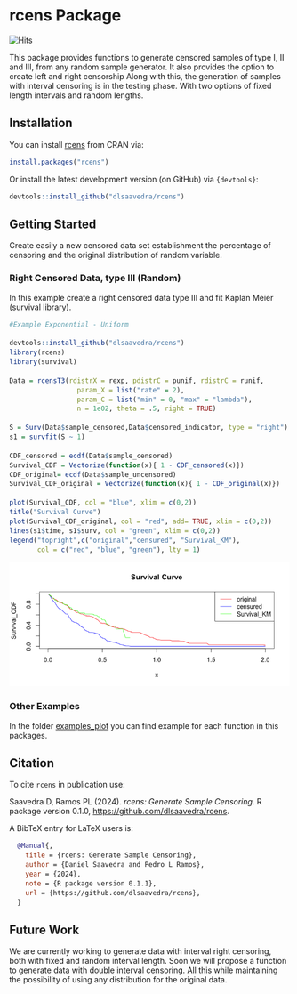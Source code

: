 # rcens Package

[![Hits](https://hits.seeyoufarm.com/api/count/incr/badge.svg?url=https%3A%2F%2Fgithub.com%2Fdlsaavedra%2Frcens&count_bg=%2379C83D&title_bg=%23555555&icon=rstudio.svg&icon_color=%23FFFFFF&title=Views&edge_flat=true)](https://hits.seeyoufarm.com)

This package provides functions to generate censored samples of type I, II and III, from any random sample generator. It also provides the option to create left and right censorship Along with this, the generation of samples with interval censoring is in the testing phase. With two options of fixed length intervals and random lengths.

## Installation

You can install [rcens](https://CRAN.R-project.org/package=rcens) from CRAN via:

``` r
install.packages("rcens")
```

Or install the latest development version (on GitHub) via `{devtools}`:

``` r
devtools::install_github("dlsaavedra/rcens")
```

## Getting Started

Create easily a new censored data set establishment the percentage of censoring and the original distribution of random variable.

### Right Censored Data, type III (Random)

In this example create a right censored data type III and fit Kaplan Meier (survival library).

``` r
#Example Exponential - Uniform

devtools::install_github("dlsaavedra/rcens")
library(rcens)
library(survival)

Data = rcensT3(rdistrX = rexp, pdistrC = punif, rdistrC = runif,
                 param_X = list("rate" = 2),
                 param_C = list("min" = 0, "max" = "lambda"),
                 n = 1e02, theta = .5, right = TRUE)

S = Surv(Data$sample_censored,Data$censored_indicator, type = "right")
s1 = survfit(S ~ 1)

CDF_censored = ecdf(Data$sample_censored)
Survival_CDF = Vectorize(function(x){ 1 - CDF_censored(x)})
CDF_original= ecdf(Data$sample_uncensored)
Survival_CDF_original = Vectorize(function(x){ 1 - CDF_original(x)})

plot(Survival_CDF, col = "blue", xlim = c(0,2))
title("Survival Curve")
plot(Survival_CDF_original, col = "red", add= TRUE, xlim = c(0,2))
lines(s1$time, s1$surv, col = "green", xlim = c(0,2))
legend("topright",c("original","censured", "Survival_KM"),
       col = c("red", "blue", "green"), lty = 1)
```

![<https://github.com/dlsaavedra/rcens/blob/main/image/Survival_Curve_Example_rcensT3.png>](https://github.com/dlsaavedra/rcens/blob/main/image/Survival_Curve_Example_rcensT3.png)

### Other Examples

In the folder [examples_plot](https://github.com/dlsaavedra/rcens/tree/main/examples_plot) you can find example for each function in this packages.

## Citation

To cite `rcens` in publication use:

Saavedra D, Ramos PL (2024). *rcens: Generate Sample Censoring*. R package version 0.1.0, <https://github.com/dlsaavedra/rcens>.

A BibTeX entry for LaTeX users is:

``` bibtex
  @Manual{,
    title = {rcens: Generate Sample Censoring},
    author = {Daniel Saavedra and Pedro L Ramos},
    year = {2024},
    note = {R package version 0.1.1},
    url = {https://github.com/dlsaavedra/rcens},
  }
```

## Future Work

We are currently working to generate data with interval right censoring, both with fixed and random interval length. Soon we will propose a function to generate data with double interval censoring. All this while maintaining the possibility of using any distribution for the original data.
